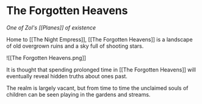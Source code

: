 # The Forgotten Heavens
*One of Zol's [[Planes]] of existence*

Home to [[The Night Empress]], [[The Forgotten Heavens]] is a landscape of old overgrown ruins and a sky full of shooting stars.

![[The Forgotten Heavens.png]]

It is thought that spending prolonged time in [[The Forgotten Heavens]] will eventually reveal hidden truths about ones past.

The realm is largely vacant, but from time to time the unclaimed souls of children can be seen playing in the gardens and streams.